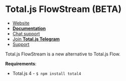 # Total.js FlowStream (BETA)

- [Website](https://www.totaljs.com/)
- [__Documentation__](https://docs.totaljs.com/total4/5aed1001bj51c/)
- [Chat support](https://platform.totaljs.com/?open=messenger)
- [Join __Total.js Telegram__](https://t.me/totalplatform)
- [Support](https://www.totaljs.com/support/)

Total.js FlowStream is a new alternative to Total.js Flow.

__Requirements__:

- Total.js 4 - `$ npm install total4`